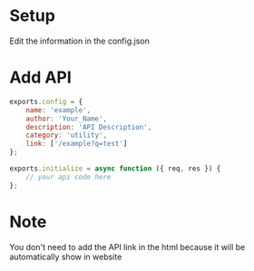 # Setup
Edit the information in the config.json

# Add API

```javascript
exports.config = {
    name: 'example',
    author: 'Your_Name',
    description: 'API Description',
    category: 'utility',
    link: ['/example?q=test'] 
};

exports.initialize = async function ({ req, res }) {
    // your api code here
};

```

# Note
You don't need to add the API link in the html because it will be automatically show in website